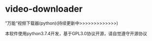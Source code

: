 # video-downloader
”万能“视频下载器(python)(持续更新中>>>>>>>>>>>>>)

本软件使用python3.7.4开发，基于GPL3.0协议开源，请自觉遵守开源协议
